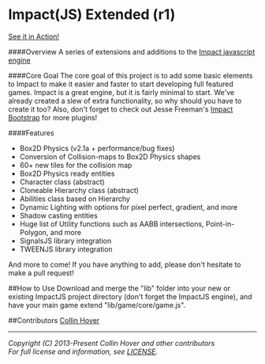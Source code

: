 Impact(JS) Extended (r1)
========
  
[See it in Action!](http://collinhover.github.com/mimic "Mimic")

####Overview
A series of extensions and additions to the [Impact javascript engine](http://impactjs.com "ImpactJS")

####Core Goal
The core goal of this project is to add some basic elements to Impact to make it easier and faster to start developing full featured games. Impact is a great engine, but it is fairly minimal to start. We've already created a slew of extra functionality, so why should you have to create it too? Also, don't forget to check out Jesse Freeman's [Impact Bootstrap](https://github.com/gamecook/Impact-Bootstrap "Impact-Bootstrap") for more plugins!  

####Features
* Box2D Physics (v2.1a + performance/bug fixes)  
* Conversion of Collision-maps to Box2D Physics shapes  
* 60+ new tiles for the collision map  
* Box2D Physics ready entities  
* Character class (abstract)  
* Cloneable Hierarchy class (abstract)  
* Abilities class based on Hierarchy  
* Dynamic Lighting with options for pixel perfect, gradient, and more  
* Shadow casting entities  
* Huge list of Utility functions such as AABB intersections, Point-in-Polygon, and more  
* SignalsJS library integration  
* TWEENJS library integration  
  
And more to come! If you have anything to add, please don't hesitate to make a pull request!   

##How to Use
Download and merge the "lib" folder into your new or existing ImpactJS project directory (don't forget the ImpactJS engine), and have your main game extend "lib/game/core/game.js".
  
##Contributors
[Collin Hover](http://collinhover.com "Collin Hover")  

---
  
*Copyright (C) 2013-Present Collin Hover and other contributors*  
*For full license and information, see [LICENSE](https://github.com/collinhover/impactextended/blob/master/LICENSE).*